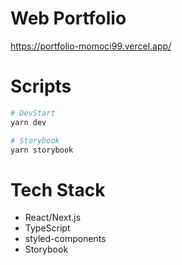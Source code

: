 # Web Portfolio

https://portfolio-momoci99.vercel.app/

# Scripts

```bash
# DevStart
yarn dev

# Storybook
yarn storybook

```

# Tech Stack

- React/Next.js
- TypeScript
- styled-components
- Storybook
